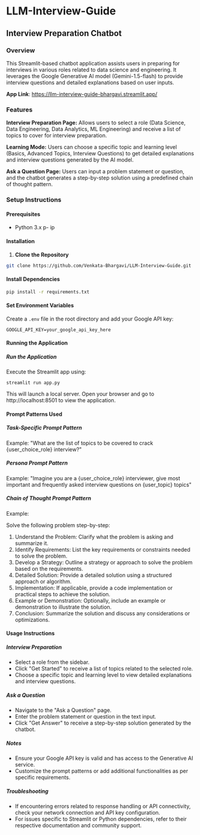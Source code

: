 # LLM-Interview-Guide

## Interview Preparation Chatbot
### Overview
This Streamlit-based chatbot application assists users in preparing for interviews in various roles related to data science and engineering. It leverages the Google Generative AI model (Gemini-1.5-flash) to provide interview questions and detailed explanations based on user inputs.

**App Link**:  https://llm-interview-guide-bhargavi.streamlit.app/

### Features
**Interview Preparation Page:** Allows users to select a role (Data Science, Data Engineering, Data Analytics, ML Engineering) and receive a list of topics to cover for interview preparation.

**Learning Mode:** Users can choose a specific topic and learning level (Basics, Advanced Topics, Interview Questions) to get detailed explanations and interview questions generated by the AI model.

**Ask a Question Page:** Users can input a problem statement or question, and the chatbot generates a step-by-step solution using a predefined chain of thought pattern.

### Setup Instructions
#### Prerequisites
- Python 3.x
p- ip
#### Installation
1. **Clone the Repository**

```bash
git clone https://github.com/Venkata-Bhargavi/LLM-Interview-Guide.git
```
   

#### Install Dependencies

```bash
pip install -r requirements.txt
```

#### Set Environment Variables

Create a `.env` file in the root directory and add your Google API key:

`GOOGLE_API_KEY=your_google_api_key_here`

#### Running the Application
##### Run the Application

Execute the Streamlit app using:

`streamlit run app.py`

This will launch a local server. Open your browser and go to http://localhost:8501 to view the application.


#### Prompt Patterns Used

##### Task-Specific Prompt Pattern

Example: "What are the list of topics to be covered to crack {user_choice_role} interview?"

##### Persona Prompt Pattern

Example: "Imagine you are a {user_choice_role} interviewer, give most important and frequently asked interview questions on {user_topic} topics"

##### Chain of Thought Prompt Pattern

Example:

Solve the following problem step-by-step:

1. Understand the Problem: Clarify what the problem is asking and summarize it.
2. Identify Requirements: List the key requirements or constraints needed to solve the problem.
3. Develop a Strategy: Outline a strategy or approach to solve the problem based on the requirements.
4. Detailed Solution: Provide a detailed solution using a structured approach or algorithm.
5. Implementation: If applicable, provide a code implementation or practical steps to achieve the solution.
6. Example or Demonstration: Optionally, include an example or demonstration to illustrate the solution.
7. Conclusion: Summarize the solution and discuss any considerations or optimizations.



#### Usage Instructions

##### Interview Preparation

- Select a role from the sidebar.
- Click "Get Started" to receive a list of topics related to the selected role.
- Choose a specific topic and learning level to view detailed explanations and interview questions.

##### Ask a Question

- Navigate to the "Ask a Question" page.
- Enter the problem statement or question in the text input.
- Click "Get Answer" to receive a step-by-step solution generated by the chatbot.

##### Notes

- Ensure your Google API key is valid and has access to the Generative AI service.
- Customize the prompt patterns or add additional functionalities as per specific requirements.

##### Troubleshooting

- If encountering errors related to response handling or API connectivity, check your network connection and API key configuration.
- For issues specific to Streamlit or Python dependencies, refer to their respective documentation and community support.
